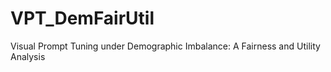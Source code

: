 # VPT_DemFairUtil
Visual Prompt Tuning under Demographic Imbalance: A Fairness and Utility Analysis

